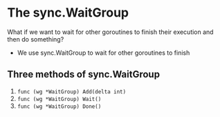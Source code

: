 # The sync.WaitGroup

What if we want to wait for other goroutines to finish their execution and then do something?

- We use sync.WaitGroup to wait for other goroutines to finish

## Three methods of sync.WaitGroup
1. `func (wg *WaitGroup) Add(delta int)`
2. `func (wg *WaitGroup) Wait()`
3. `func (wg *WaitGroup) Done()`
